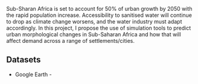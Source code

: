Sub-Sharan Africa is set to account for 50% of urban growth by 2050 with the rapid population increase. Accessibility to sanitised water will continue to drop as climate change worsens, and the water industry must adapt accordingly. In this project, I propose the use of simulation tools to predict urban morphological changes in Sub-Saharan Africa and how that will affect demand across a range of settlements/cities.

## Datasets

- Google Earth - 